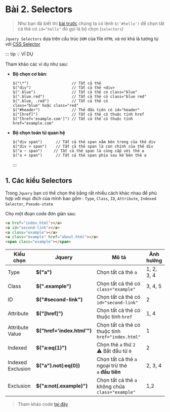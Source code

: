 # Bài 2. Selectors

> Như bạn đã biết thì [bài trước](/devbook/jquery/1.md) chúng ta có lệnh `$('#hello')` để chọn tất cả thẻ có `id="hello"` đó gọi là bộ chọn (`selectors`)

`Jquery Selectors` dựa trên cấu trúc `DOM` của file `HTML` và nó khá là tương tự với [CSS Selector](https://www.w3schools.com/cssref/css_selectors.asp)

::: tip 💡 VÍ DỤ

Tham khảo các ví dụ như sau:

- **Bộ chọn cơ bản**:
  
  ```js:no-line-numbers
  $("\*")                   // Tất cả thẻ
  $("div")                  // Tất cả thẻ <div>
  $(".blue")                // Tất cả thẻ có class="blue"
  $(".blue.red")            // Tất cả thẻ có class="blue red"
  $(".blue, .red")          // Tất cả thẻ có class="blue" hoặc class="red"
  $("#header")              // Thẻ đầu tiên có id="header"
  $("[href]")               // Tất cả thẻ có thuộc tính href
  $("[href='example.com']") // Tất cả thể có thuộc tính href="example.com"
  ```

- **Bộ chọn toán tử quan hệ**
  
  ```js:no-line-numbers
  $("div span")      // Tất cả thẻ span nằm bên trong của thẻ div
  $("div > span")    // Tất cả thẻ span là con chính của thẻ div
  $("a ~ span")     // Tất cả thẻ span là cùng cấp với thẻ a
  $("a + span")      // Tất cả thẻ span phía sau kế bên thẻ a
  ```
  
  :::

## 1. Các kiểu Selectors

Trong `Jquery` bạn có thể chọn thẻ bằng rất nhiều cách khác nhau để phù hợp với mục đích của mình bao gồm : `Type`, `Class`, `ID`, `Attribute`, `Indexed Selector`, `Pseudo-state`

Chọ một đoạn code đơn giản sau:

```html
<a href="index.html"></a>
<a id="second-link"></a>
<a class="example"></a>
<a class="example" href="about.html"></a>
<span class="example"></span>
```

| Kiểu chọn         | Jquery                      | Mô tả                                               | Ảnh hưởng  |
| ----------------- | --------------------------- | --------------------------------------------------- | ---------- |
| Type              | **\$("a")**                 | Chọn tất cả thẻ `a`                                 | 1, 2, 3, 4 |
| Class             | **\$(".example")**          | Chọn tất cả thẻ có<br>`class="example"`                | 3, 4, 5    |
| ID                | **\$("#second-link")**      | Chọn tất cả thẻ có<br>`id="second-link"`               | 2          |
| Attribute         | **\$("[href]")**            | Chọn tất cả thẻ có<br>thuộc tính `href`                | 1, 4       |
| Attribute Value   | **\$("href='index.html'")** | Chọn tất cả thẻ có<br>thuộc tính `href="index.html"`   | 1          |
| Indexed           | **\$("a:eq(1)")**           | Chọn thẻ `a` thứ `2`<br>⚠️ Bắt đầu từ `0`           | 2          |
| Indexed Exclusion | **\$("a").not(:eq(0))**     | Chọn tất cả thẻ `a`<br>ngoại trừ thẻ `a` **đầu tiên** | 2, 3, 4    |
| Exclusion         | **\$("a:not(.example)")**   | Chọn tất cả thẻ `a`<br>không chứa `class="example"`    | 1,2        |


> Tham khảo code [tại đây](https://replit.com/@Zenfection/jqueryexample3#index.html)